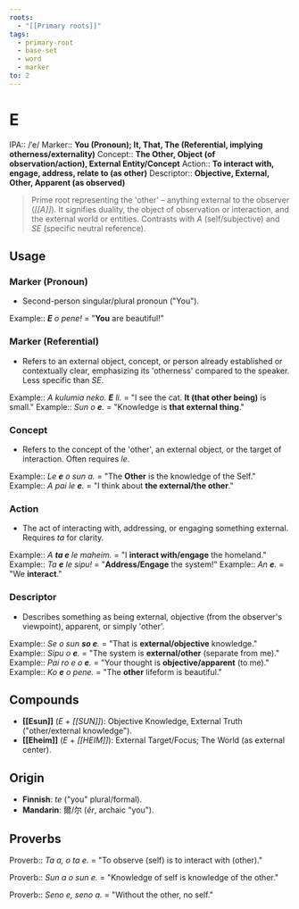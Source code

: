 ```yaml
---
roots:
  - "[[Primary roots]]"
tags:
  - primary-root
  - base-set
  - word
  - marker
to: 2
---
```

# E

IPA::				/ˈe/
Marker::		**You (Pronoun); It, That, The (Referential, implying otherness/externality)**
Concept::		**The Other, Object (of observation/action), External Entity/Concept**
Action::		**To interact with, engage, address, relate to (as other)**
Descriptor::	**Objective, External, Other, Apparent (as observed)**

> Prime root representing the 'other' – anything external to the observer (*[[A]]*). It signifies duality, the object of observation or interaction, and the external world or entities. Contrasts with *A* (self/subjective) and *SE* (specific neutral reference).

## Usage

### Marker (Pronoun)
*   Second-person singular/plural pronoun ("You").

Example::   ***E** o pene!* = "**You** are beautiful!"

### Marker (Referential)
*   Refers to an external object, concept, or person already established or contextually clear, emphasizing its 'otherness' compared to the speaker. Less specific than *SE*.

Example::   *A kulumia neko. **E** li.* = "I see the cat. **It (that other being)** is small."
Example::   *Sun o **e**.* = "Knowledge is **that external thing**."

### Concept
*   Refers to the concept of the 'other', an external object, or the target of interaction. Often requires *le*.

Example::   *Le **e** o sun a.* = "The **Other** is the knowledge of the Self."
Example::   *A pai le **e**.* = "I think about **the external/the other**."

### Action
*   The act of interacting with, addressing, or engaging something external. Requires *ta* for clarity.

Example::   *A **ta e** le maheim.* = "I **interact with/engage** the homeland."
Example::   *Ta **e** le sipu!* = "**Address/Engage** the system!"
Example::   *An **e**.* = "We **interact**."

### Descriptor
*   Describes something as being external, objective (from the observer's viewpoint), apparent, or simply 'other'.

Example::   *Se o sun **so e**.* = "That is **external/objective** knowledge."
Example::   *Sipu o **e**.* = "The system is **external/other** (separate from me)."
Example::   *Pai ro e o **e**.* = "Your thought is **objective/apparent** (to me)."
Example::   *Ko **e** o pene.* = "The **other** lifeform is beautiful."

## Compounds
*   **[[Esun]]** (*E* + *[[SUN]]*): Objective Knowledge, External Truth ("other/external knowledge").
*   **[[Eheim]]** (*E* + *[[HEIM]]*): External Target/Focus; The World (as external center).

## Origin

*   **Finnish**: *te* ("you" plural/formal).
*   **Mandarin**: 爾/尔 (*ěr*, archaic "you").

## Proverbs

Proverb:: *Ta a, o ta e.* = "To observe (self) is to interact with (other)."

Proverb:: *Sun a o sun e.* = "Knowledge of self is knowledge of the other."

Proverb:: *Seno e, seno a.* = "Without the other, no self."